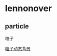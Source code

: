 # lennonover

## particle

粒子

[粒子动态背景](https://lennonover.github.io/lennonover/particle/particle-bg.html)